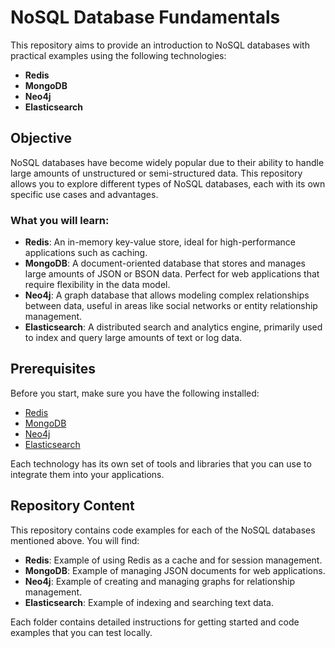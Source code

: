 # NoSQL Database Fundamentals

This repository aims to provide an introduction to NoSQL databases with practical examples using the following technologies:

- **Redis**
- **MongoDB**
- **Neo4j**
- **Elasticsearch**

## Objective

NoSQL databases have become widely popular due to their ability to handle large amounts of unstructured or semi-structured data. This repository allows you to explore different types of NoSQL databases, each with its own specific use cases and advantages.

### What you will learn:
- **Redis**: An in-memory key-value store, ideal for high-performance applications such as caching.
- **MongoDB**: A document-oriented database that stores and manages large amounts of JSON or BSON data. Perfect for web applications that require flexibility in the data model.
- **Neo4j**: A graph database that allows modeling complex relationships between data, useful in areas like social networks or entity relationship management.
- **Elasticsearch**: A distributed search and analytics engine, primarily used to index and query large amounts of text or log data.

## Prerequisites

Before you start, make sure you have the following installed:
- [Redis](https://redis.io/download)
- [MongoDB](https://www.mongodb.com/try/download/community)
- [Neo4j](https://neo4j.com/download/)
- [Elasticsearch](https://www.elastic.co/downloads/elasticsearch)

Each technology has its own set of tools and libraries that you can use to integrate them into your applications.

## Repository Content

This repository contains code examples for each of the NoSQL databases mentioned above. You will find:
- **Redis**: Example of using Redis as a cache and for session management.
- **MongoDB**: Example of managing JSON documents for web applications.
- **Neo4j**: Example of creating and managing graphs for relationship management.
- **Elasticsearch**: Example of indexing and searching text data.

Each folder contains detailed instructions for getting started and code examples that you can test locally.

